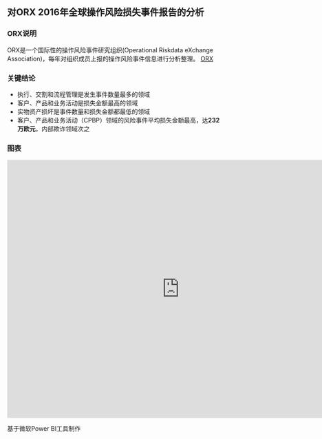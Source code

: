 ## 对ORX 2016年全球操作风险损失事件报告的分析

### ORX说明
ORX是一个国际性的操作风险事件研究组织(Operational Riskdata eXchange Association)，每年对组织成员上报的操作风险事件信息进行分析整理。
[ORX](http://www.orx.org)

### 关键结论
- 执行、交割和流程管理是发生事件数量最多的领域
- 客户、产品和业务活动是损失金额最高的领域
- 实物资产损坏是事件数量和损失金额都最低的领域
- 客户、产品和业务活动（CPBP）领域的风险事件平均损失金额最高，达**232万欧元**，内部欺诈领域次之

### 图表

<iframe width="800" height="600" src="https://app.powerbi.com/view?r=eyJrIjoiOTRkMzdhM2ItYzdkOS00ZTdjLThjMmMtMDJjZGYyMDBlZGVjIiwidCI6ImM4YTI5NjIzLTAyYWItNDM4Zi1iM2EzLTg3ZjMyMTNlNGUyZiIsImMiOjEwfQ%3D%3D" frameborder="0" allowFullScreen="true"></iframe>


基于微软Power BI工具制作
